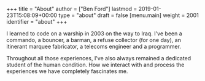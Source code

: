 +++
title = "About"
author = ["Ben Ford"]
lastmod = 2019-01-23T15:08:09+00:00
type = "about"
draft = false
[menu.main]
  weight = 2001
  identifier = "about"
+++

I learned to code on a warship in 2003 on the way to Iraq. I've been a commando,
a bouncer, a barman, a refuse collector (for one day), an itinerant marquee
fabricator, a telecoms engineer and a programmer.

Throughout all those experiences, I've also always remained a dedicated student
of the human condition. How we interact with and process the experiences we have
completely fascinates me.
